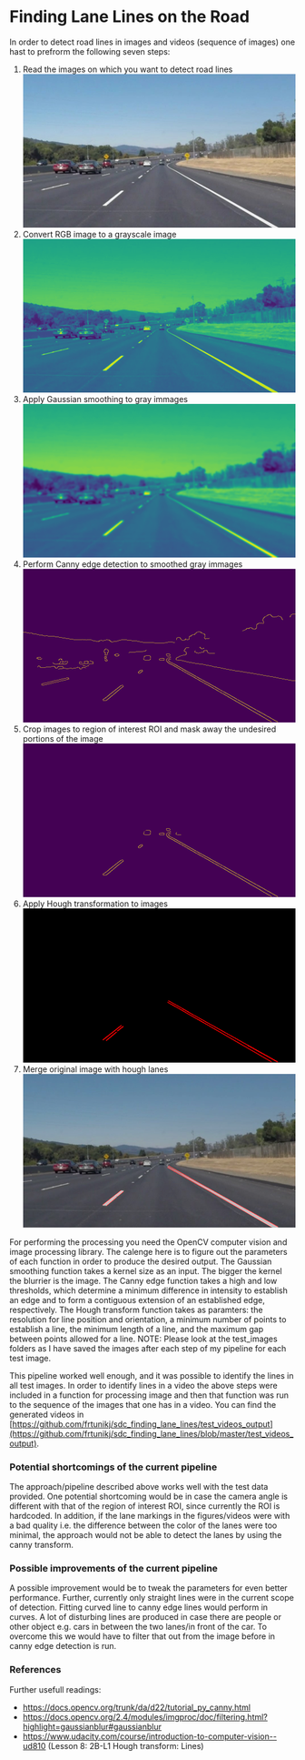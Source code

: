 # **Finding Lane Lines on the Road** 
[//]: # (Image References)

[image0]: ./test_images/solidWhiteCurve.jpg
[image1]: ./test_images_gray/solidWhiteCurve.jpg
[image2]: ./test_images_blur/solidWhiteCurve.jpg
[image3]: ./test_images_canny/solidWhiteCurve.jpg
[image4]: ./test_images_region/solidWhiteCurve.jpg
[image5]: ./test_images_hough/solidWhiteCurve.jpg
[image6]: ./test_images_merged/solidWhiteCurve.jpg


In order to detect road lines in images and videos (sequence of images) one hast to prefrorm the following seven steps:

1. Read the images on which you want to detect road lines
![alt text][image0]
2. Convert RGB image to a grayscale image
![alt text][image1] 
3. Apply Gaussian smoothing to gray immages
![alt text][image2] 
4. Perform Canny edge detection to smoothed gray immages
![alt text][image3] 
5. Crop images to region of interest ROI and mask away the undesired portions of the image
![alt text][image4] 
6. Apply Hough transformation to images
![alt text][image5] 
7. Merge original image with hough lanes
![alt text][image6] 

For performing the processing you need the OpenCV computer vision and image processing library. The calenge here is to figure out the parameters of each function in order to produce the desired output. The Gaussian smoothing function takes a kernel size as an input. The bigger the kernel the blurrier is the image. The Canny edge function takes a high and low thresholds, which determine a minimum difference in intensity to establish an edge and to form a contiguous extension of an established edge, respectively. The Hough transform function takes as paramters: the resolution for line position and orientation, a minimum number of points to establish a line, the minimum length of a line, and the maximum gap between points allowed for a line. NOTE: Please look at the test_images folders as I have saved the images after each step of my pipeline for each test image.

This pipeline worked well enough, and it was possible to identify the lines in all test images. In order to identify lines in a video the above steps were included in a function for processing image and then that function was run to the sequence of the images that one has in a video. You can find the generated videos in [https://github.com/frtunikj/sdc_finding_lane_lines/test_videos_output](https://github.com/frtunikj/sdc_finding_lane_lines/blob/master/test_videos_output). 

### Potential shortcomings of the current pipeline

The approach/pipeline described above works well with the test data provided. One potential shortcoming would be in case the camera angle is different with that of the region of interest ROI, since currently the ROI is hardcoded. In addition, if the lane markings in the figures/videos were with a bad quality i.e. the difference between the color of the lanes were too minimal, the approach would not be able to detect the lanes by using the canny transform. 

### Possible improvements of the current pipeline

A possible improvement would be to tweak the parameters for even better performance. Further, currently only straight lines were in the current scope of detection. Fitting curved line to canny edge lines would perform in curves. A lot of disturbing lines are produced in case there are people or other object e.g. cars in between the two lanes/in front of the car. To overcome this we would have to filter that out from the image before in canny edge detection is run.

### References

Further usefull readings:

* https://docs.opencv.org/trunk/da/d22/tutorial_py_canny.html 
* https://docs.opencv.org/2.4/modules/imgproc/doc/filtering.html?highlight=gaussianblur#gaussianblur 
* https://www.udacity.com/course/introduction-to-computer-vision--ud810 (Lesson 8: 2B-L1 Hough transform: Lines) 
